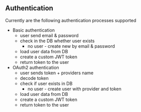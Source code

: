 ## Authentication

Currently are the following authentication processes supported

- Basic authentication
  - user send email & password
  - check in the DB whether user exists
    - no user - create new by email & password
  - load user data from DB
  - create a custom JWT token
  - return token to the user
- OAuth2 authentication
  - user sends token + providers name
  - decode token
  - check if user exists in DB
    - no user - create user with provider and token
  - load user data from DB
  - create a custom JWT token
  - return token to the user
